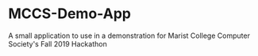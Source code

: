 # MCCS-Demo-App
A small application to use in a demonstration for Marist College Computer Society's Fall 2019 Hackathon
